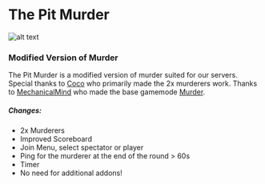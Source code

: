 # The Pit Murder
![alt text](https://github.com/Eirik00/The-pit-murder/blob/master/logo.png "Logo")
### Modified Version of Murder
The Pit Murder is a modified version of murder suited for our servers.
Special thanks to [Coco](https://github.com/Cocoufo) who primarily made the 2x murderers work.
Thanks to [MechanicalMind](https://github.com/MechanicalMind) who made the base gamemode [Murder](https://github.com/MechanicalMind/murder).

##### Changes:
* 2x Murderers
* Improved Scoreboard
* Join Menu, select spectator or player
* Ping for the murderer at the end of the round > 60s
* Timer
* No need for additional addons!

